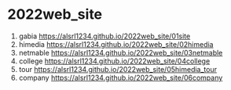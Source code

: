 # 2022web_site
1. gabia https://alsrl1234.github.io/2022web_site/01site
1. himedia https://alsrl1234.github.io/2022web_site/02himedia
1. netmable https://alsrl1234.github.io/2022web_site/03netmable
1. college https://alsrl1234.github.io/2022web_site/04college
1. tour https://alsrl1234.github.io/2022web_site/05himedia_tour
1. company https://alsrl1234.github.io/2022web_site/06company


